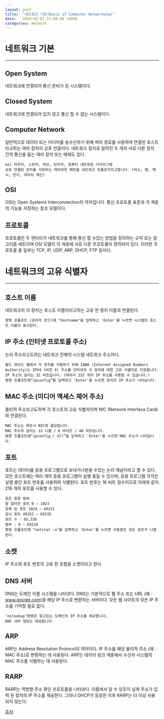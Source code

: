 ```yaml
---
layout: post
title:  "네트워크 기본(Basic of Computer Networking)"
date:   2020-03-07 23:00:00 +0900
categories: Network
---
```


# 네트워크 기본
---

## Open System
네트워크에 연결되어 통신 준비가 된 시스템이다.

## Closed System
네트워크에 연결되어 있지 않고 통신 할 수 없는 시스템이다.

## Computer Network
일반적으로 데이터 또는 미디어를 송수신하기 위해 여러 경로를 사용하여 연결된 호스트라고하는 여러 장치의 상호 연결이다.
네트워크 장치로 알려진 두 개의 서로 다른 장치 간의 통신을 돕는 여러 장치 또는 매체도 있다. 

~~~
ex) 라우터, 스위치, 허브, 브리지, 컴퓨터 네트워킹 다이어그램
상호 연결된 장치를 사용하는 레이아웃 패턴을 네트워크 토폴로지라고합니다. (버스, 별, 메시, 반지, 데이지 체인)
~~~

## OSI
OSI는 Open Systems Interconnection의 약자입니다. 통신 프로토콜 표준과 각 계층의 기능을 지정하는 참조 모델이다.

## 프로토콜
프로토콜은 두 엔티티가 네트워크를 통해 통신 할 수있는 방법을 정의하는 규칙 또는 알고리즘 세트이며 OSI 모델의 각 계층에 서로 다른 프로토콜이 정의되어 있다. 
이러한 프로토콜 중 일부는 TCP, IP, UDP, ARP, DHCP, FTP 등이다.

# 네트워크의 고유 식별자
---

## 호스트 이름
네트워크의 각 장치는 호스트 이름이라고하는 고유 한 장치 이름과 연결된다.
~~~
명령 프롬프트 (관리자 모드)에 "hostname"을 입력하고 'Enter'를 누르면 시스템의 호스트 이름이 표시된다.
~~~

## IP 주소 (인터넷 프로토콜 주소)
논리 주소라고도하는 네트워크 전체의 시스템 네트워크 주소이다.
~~~
월드 와이드 웹에서 각 장치를 식별하기 위해 IANA (Internet Assigned Numbers Authority)는 IPV4 (버전 4) 주소를 인터넷의 각 장치에 대한 고유 식별자로 지정합니다.
IP 주소의 길이는 32 비트입니다. (따라서 232 개의 IP 주소를 사용할 수 있습니다.)
명령 프롬프트에“ipconfig”를 입력하고 'Enter'를 누르면 장치의 IP 주소가 나타납니다.
~~~

## MAC 주소 (미디어 액세스 제어 주소)
물리적 주소라고도하며 각 호스트의 고유 식별자이며 NIC (Network Interface Card)와 연결된다.
~~~
MAC 주소는 제조시 NIC에 할당됩니다.
MAC 주소의 길이는 12 니블 / 6 바이트 / 48 비트입니다.
명령 프롬프트에“ipconfig / all”을 입력하고 'Enter'를 누르면 MAC 주소가 나타납니다.
~~~

## 포트
포트는 데이터를 응용 프로그램으로 보내거나받을 수있는 논리 채널이라고 할 수 있다. 
모든 호스트에는 여러 개의 응용 프로그램이 실행 중일 수 있으며, 응용 프로그램 각각은 실행 중인 포트 번호를 사용하여 식별된다.
포트 번호는 16 비트 정수이므로 아래와 같이 216 개의 포트를 사용할 수 있다.

~~~
포트 종류 범위
잘 알려진 포트 0 – 1023
등록 된 포트 1024 – 49151
임시 포트 49152 – 65535
포트 수 : 65,536
범위 : 0 – 65535
명령 프롬프트에 "netstat -a"를 입력하고 'Enter'를 누르면 사용중인 모든 포트가 나열된다.
~~~

## 소켓
IP 주소와 포트 번호의 고유 한 조합을 소켓이라고 한다.

## DNS 서버
DNS는 도메인 이름 시스템을 나타낸다.
DNS는 기본적으로 웹 주소 또는 URL (예 : www.google.com)을 해당 IP 주소로 변환하는 서버이다. 
모든 웹 사이트의 모든 IP 주소를 기억할 필요 없다.
~~~
‘nslookup’명령은 찾고있는 도메인의 IP 주소를 제공합니다. 
DNS 서버 정보도 제공합니다.
~~~

## ARP
ARP는 Address Resolution Protocol의 약어이다.
IP 주소를 해당 물리적 주소 (예 : MAC 주소)로 변환하는 데 사용된다.
ARP는 데이터 링크 계층에서 수신자 시스템의 MAC 주소를 식별하는 데 사용된다.

## RARP
RARP는 역방향 주소 확인 프로토콜을 나타낸다.
이름에서 알 수 있듯이 실제 주소가 입력 된 장치의 IP 주소를 제공한다. 
그러나 DHCP가 등장한 이후 RARP는 더 이상 사용되지 않는다.

[출처](https://www.geeksforgeeks.org/basics-computer-networking/)
